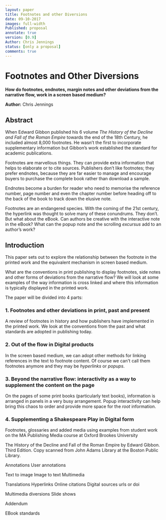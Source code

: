 ```yaml
---
layout: paper
title: Footnotes and other Diversions
date: 09-10-2017
images: full-width
Published: proposal
annotate: true
version: [0.9]
Author: Chris Jennings
status: [only a proposal]
comments: true
---
```

# Footnotes and Other Diversions
**How do footnotes, endnotes, margin notes and other deviations from the narrative flow, work in a screen based medium?**

**Author:** Chris Jennings

## Abstract
When Edward Gibbon published his 6 volume *The History of the Decline and Fall of the Roman Empire* towards the end of the 18th Century, he included almost  8,000 footnotes. He wasn’t the first to incorporate supplementary information but Gibbon’s work established the standard for academic publications.

Footnotes are marvellous things. They can provide extra information that helps to elaborate or to cite sources. Publishers don’t like footnotes;  they prefer endnotes, because they are far easier to manage and encourage buyers to purchase the complete book rather than download a sample.

Endnotes become a burden for reader who need to memorise the reference number, page number and even the chapter number before heading off to the back of the book to track down the elusive note.

Footnotes are an endangered species. With the coming of the 21st century, the hyperlink was thought to solve many of these conundrums. They don’t. But  what about the eBook. Can authors be creative with the interactive note in the eBook? What can the  popup note and the scrolling *excursus* add to an author’s work?

## Introduction
This paper sets out to explore the relationship between the footnote in the printed work and the equivalent mechanism in screen based medium.

What are the conventions in print publishing to display footnotes, side notes and other forms of deviations from the narrative flow? We will look at some examples of the way information is cross linked and where this information is  typically displayed in the printed work.

The paper will be divided into 4 parts:

### 1. Footnotes and other deviations in print, past and present
A review of footnotes in history and how publishers have implemented in the printed work. We look at the conventions from the past and what standards are adopted in publishing today.

### 2. Out of the flow in Digital products
In the screen based medium, we can adopt other methods for linking references in the text to footnote content. Of course we can't call them footnotes anymore and they may be _hyperlinks_ or _popups_.

### 3. Beyond the narrative flow: interactivity as a way to supplement the content on the page
On the pages of some print books (particularly text books), information is arranged in panels in a very busy arrangement. Popup interactivity can help bring this chaos to order and provide more space for the _root_ information.

### 4. Supplementing a Shakespeare Play in Digital form
Footnotes, glossaries and added media using examples from student work on the MA Publishing Media course at Oxford Brookes University




The History of the Decline and Fall of the Roman Empire by Edward Gibbon. Third Edition. Copy scanned from John Adams Library at the Boston Public Library.

Annotations
User annotations

Text to image
Image to text
Multimedia

Translations
Hyperlinks
Online citations
Digital sources urls or doi

Multimedia diversions
Slide shows

Addendum

EBook standards

